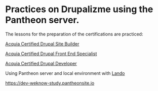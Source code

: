 # Practices on Drupalizme using the Pantheon server.

The lessons for the preparation of the certifications are practiced:

[Acquia Certified Drupal Site Builder](https://drupalize.me/guide/acquia-certified-site-builder-exam)

[Acquia Certified Drupal Front End Specialist](https://drupalize.me/guide/acquia-certified-developer-exam)

[Acquia Certified Drupal Developer](https://drupalize.me/guide/acquia-certified-drupal-front-end-specialist-exam)

Using Pantheon server and local environment with [Lando](https://lando.dev)

https://dev-weknow-study.pantheonsite.io
